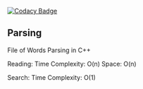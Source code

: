 [![Codacy Badge](https://app.codacy.com/project/badge/Grade/1a6fd137c941408ab01a91bb0e837ece)](https://www.codacy.com/gh/freshskates/Parsing/dashboard?utm_source=github.com&amp;utm_medium=referral&amp;utm_content=freshskates/Parsing&amp;utm_campaign=Badge_Grade)
## Parsing 
File of Words Parsing in C++

Reading:
Time Complexity: O(n)
Space: O(n)

Search:
Time Complexity: O(1)
